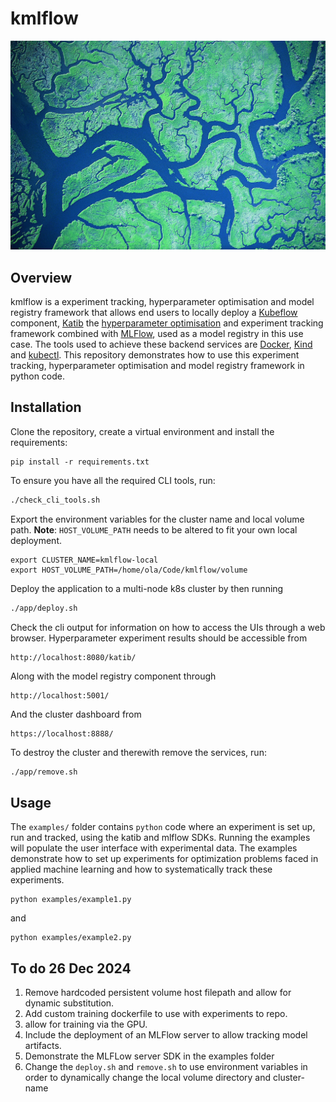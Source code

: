 # kmlflow

![](img/kflow.jpg 'locally-kubeflow')

## Overview 

kmlflow is a experiment tracking, hyperparameter optimisation and model registry framework that allows end users to locally deploy a [Kubeflow](https://www.kubeflow.org/) component, [Katib](https://www.kubeflow.org/docs/components/katib/overview/) the [hyperparameter optimisation](https://en.wikipedia.org/wiki/Hyperparameter_optimization) and experiment tracking framework combined with [MLFlow](https://mlflow.org/), used as a model registry in this use case. The tools used to achieve these backend services are [Docker](https://www.docker.com/), [Kind](https://kind.sigs.k8s.io/) and [kubectl](https://kubernetes.io/docs/reference/kubectl/). This repository demonstrates how to use this experiment tracking, hyperparameter optimisation and model registry framework in python code. 


## Installation


Clone the repository, create a virtual environment and install the requirements: 

```
pip install -r requirements.txt
```

To ensure you have all the required CLI tools, run:
```bash
./check_cli_tools.sh
```

Export the environment variables for the cluster name and local volume path. **Note**: `HOST_VOLUME_PATH` needs to be altered to fit your own local deployment.
```
export CLUSTER_NAME=kmlflow-local
export HOST_VOLUME_PATH=/home/ola/Code/kmlflow/volume
```


Deploy the application to a multi-node k8s cluster by then running
```bash 
./app/deploy.sh
```

Check the cli output for information on how to access the UIs through a web browser. Hyperparameter experiment results should be accessible from
```
http://localhost:8080/katib/
```

Along with the model registry component through
```
http://localhost:5001/
```

And the cluster dashboard from 
```
https://localhost:8888/
```


To destroy the cluster and therewith remove the services, run:
```bash 
./app/remove.sh
```

## Usage 

The `examples/` folder contains `python` code where an experiment is set up, run and tracked, using the katib and mlflow SDKs. Running the examples will populate the user interface with experimental data. The examples demonstrate how to set up experiments for optimization problems faced in applied machine learning and how to systematically track these experiments.  
```
python examples/example1.py
```
and 
```
python examples/example2.py
```


## To do 26 Dec 2024
1) Remove hardcoded persistent volume host filepath and allow for dynamic substitution.
2) Add custom training dockerfile to use with experiments to repo.
3) allow for training via the GPU.
4) Include the deployment of an MLFlow server to allow tracking model artifacts.
6) Demonstrate the MLFLow server SDK in the examples folder
7) Change the `deploy.sh` and `remove.sh` to use environment variables in order to dynamically change the local volume directory and cluster-name
